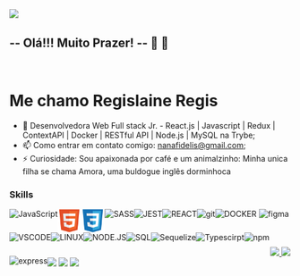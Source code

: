 <img src="{https://img.shields.io/badge/Aiqfome-7A1FA2?style=for-the-badge&logo=aiqfome&logoColor=white}" />

## **-- Olá!!!** **Muito Prazer! --** 🤗 🤝
<br>

# **Me chamo Regislaine Regis**<br>

- 🌱 Desenvolvedora Web Full stack Jr. - React.js | Javascript | Redux | ContextAPI | Docker | RESTful API | Node.js | MySQL na Trybe;
- 📫 Como entrar em contato comigo: nanafidelis@gmail.com;
- ⚡ Curiosidade: Sou apaixonada por café e um animalzinho: Minha unica filha se chama Amora, uma buldogue inglês dorminhoca

### Skills
<div align="center">
  <img align="left" alt="JavaScript" height ="42px"  src="https://raw.githubusercontent.com/rahul-jha98/github_readme_icons/main/language_and_tools/square/javascript/javascript.svg">
  <img alt="HTML" align="left" height="42px" src="https://raw.githubusercontent.com/devicons/devicon/master/icons/html5/html5-original.svg">
  <img alt="CSS" align="left" height="42px" src="https://raw.githubusercontent.com/devicons/devicon/master/icons/css3/css3-original.svg">
  <img alt="SASS" align="left" height="42px" src="https://cdn.jsdelivr.net/gh/devicons/devicon/icons/sass/sass-original.svg" />
  <img alt="JEST" align="left" height="42px" src="https://cdn.jsdelivr.net/gh/devicons/devicon/icons/jest/jest-plain.svg">
  <img align="left" alt="REACT" height ="42px" src="https://raw.githubusercontent.com/rahul-jha98/github_readme_icons/main/language_and_tools/square/react/react.svg">
  <img src="https://raw.githubusercontent.com/rahul-jha98/github_readme_icons/main/language_and_tools/square/git-scm/git-scm.svg" align="left" alt="git" height='42px'/>
  <img src="https://raw.githubusercontent.com/rahul-jha98/github_readme_icons/main/language_and_tools/square/figma/figma.svg" alt="figma" height='42px'/>
  <img alt="DOCKER" align="left" height="42px" src="https://cdn.jsdelivr.net/gh/devicons/devicon/icons/docker/docker-original-wordmark.svg"/>
  <img alt="VSCODE" align="left" height="42px" src="https://cdn.jsdelivr.net/gh/devicons/devicon/icons/vscode/vscode-original-wordmark.svg">
  <img alt="LINUX" align="left" height="42px" src="https://cdn.jsdelivr.net/gh/devicons/devicon/icons/linux/linux-original.svg">
  <img alt="NODE.JS" align="left" height="42px" src="https://cdn.jsdelivr.net/gh/devicons/devicon/icons/nodejs/nodejs-original.svg" />
  <img alt="SQL" align="left" height="42px" src="https://cdn.jsdelivr.net/gh/devicons/devicon/icons/mysql/mysql-original-wordmark.svg" />        
  <img align="left" alt="Sequelize" height ="42px" src="https://cdn.jsdelivr.net/gh/devicons/devicon/icons/sequelize/sequelize-original.svg"/>    
  <img align="left" alt="Typescirpt" height ="42px" src="https://cdn.jsdelivr.net/gh/devicons/devicon/icons/typescript/typescript-original.svg" />
  <img align="left" alt="npm" height ="42px" src="https://cdn.jsdelivr.net/gh/devicons/devicon/icons/npm/npm-original-wordmark.svg" />
  <img align="left" alt="express" height ="42px" src="https://cdn.jsdelivr.net/gh/devicons/devicon/icons/express/express-original.svg" />
</div>
<br>
<br>
<br>

<div align="center">
  <a href="https://github.com/RegislaineRegis">
  <img height="180em" src="https://github-readme-stats.vercel.app/api?username=RegislaineRegis&show_icons=true&theme=dracula&include_all_commits=true&count_private=true"/>
  <img height="180em" src="https://github-readme-stats.vercel.app/api/top-langs/?username=RegislaineRegis&layout=compact&langs_count=7&theme=dracula"/>
</div>
  
  <div>
      <a href="https://www.linkedin.com/in/regislaine-regis/" target="_blank"><img src="https://img.shields.io/badge/-LinkedIn-%230077B5?style=for-the-badge&logo=linkedin&logoColor=white" target="_blank"></a>
      <a href="https://www.instagram.com/regisreh/" target="_blank"><img src="https://img.shields.io/badge/-Instagram-%23E4405F?style=for-the-badge&logo=instagram&logoColor=white" target="_blank"></a>
      <a href = "mailto:nanafidelis@gmail.com"><img src="https://img.shields.io/badge/-Gmail-%23333?style=for-the-badge&logo=gmail&logoColor=white" target="_blank"></a>
     
</div>
